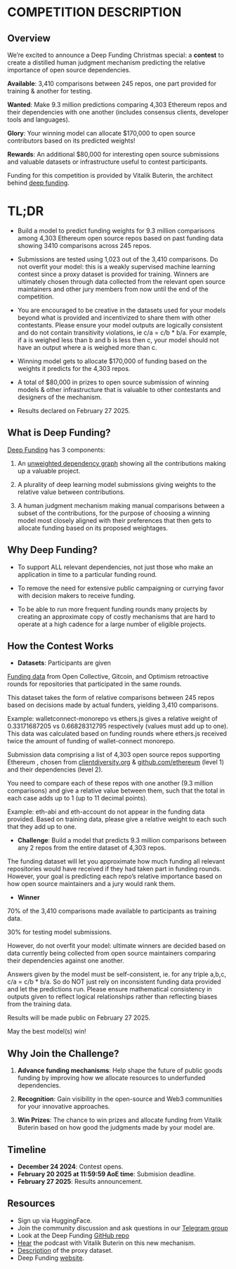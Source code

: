 # COMPETITION DESCRIPTION

## Overview

We’re excited to announce a Deep Funding Christmas special: a **contest** to create a distilled human judgment mechanism predicting the relative importance of open source dependencies.

**Available**: 3,410 comparisons between 245 repos, one part provided for training & another for testing.

**Wanted**: Make 9.3 million predictions comparing 4,303 Ethereum repos and their dependencies with one another (includes consensus clients, developer tools and languages).

**Glory**: Your winning model can allocate $170,000 to open source contributors based on its predicted weights!

**Rewards**: An additional $80,000 for interesting open source submissions and valuable datasets or infrastructure useful to contest participants.

Funding for this competition is provided by Vitalik Buterin, the architect behind [deep funding](https://www.youtube.com/watch?v=ygaEBHYllPU).

# TL;DR

- Build a model to predict funding weights for 9.3 million comparisons among 4,303 Ethereum open source repos based on past funding data showing 3410 comparisons across 245 repos.

- Submissions are tested using 1,023 out of the 3,410 comparisons. Do not overfit your model: this is a weakly supervised machine learning contest since a proxy dataset is provided for training. Winners are ultimately chosen through data collected from the relevant open source maintainers and other jury members from now until the end of the competition.

- You are encouraged to be creative in the datasets used for your models beyond what is provided and incentivized to share them with other contestants. Please ensure your model outputs are logically consistent and do not contain transitivity violations, ie c/a = c/b \* b/a. For example, if a is weighed less than b and b is less then c, your model should not have an output where a is weighed more than c.

- Winning model gets to allocate $170,000 of funding based on the weights it predicts for the 4,303 repos.

- A total of $80,000 in prizes to open source submission of winning models & other infrastructure that is valuable to other contestants and designers of the mechanism.

- Results declared on February 27 2025.

## What is Deep Funding?

[Deep Funding](https://deepfunding.org) has 3 components:

1. An [unweighted dependency graph](https://cosmograph.app/run/?data=https://raw.githubusercontent.com/opensource-observer/insights/refs/heads/main/community/deep_funder/data/unweighted_graph.csv&source=seed_repo_name&target=package_repo_name&gravity=0.25&repulsion=1&repulsionTheta=1&linkSpring=1&linkDistance=10&friction=0.1&renderLabels=true&renderHoveredLabel=true&renderLinks=true&linkArrows=true&curvedLinks=true&nodeSizeScale=0.5&linkWidthScale=1&linkArrowsSizeScale=1&nodeSize=size-default&nodeColor=color-outgoing%20links&linkWidth=width-number%20of%20data%20records&linkColor=color-number%20of%20data%20records&) showing all the contributions making up a valuable project.

2. A plurality of deep learning model submissions giving weights to the relative value between contributions.

3. A human judgment mechanism making manual comparisons between a subset of the contributions, for the purpose of choosing a winning model most closely aligned with their preferences that then gets to allocate funding based on its proposed weightages.

## Why Deep Funding?

- To support ALL relevant dependencies, not just those who make an application in time to a particular funding round.

- To remove the need for extensive public campaigning or currying favor with decision makers to receive funding.

- To be able to run more frequent funding rounds many projects by creating an approximate copy of costly mechanisms that are hard to operate at a high cadence for a large number of eligible projects.

## How the Contest Works

- **Datasets**: Participants are given

[Funding data](https://github.com/deepfunding/dependency-graph/issues/13) from Open Collective, Gitcoin, and Optimism retroactive rounds for repositories that participated in the same rounds.

This dataset takes the form of relative comparisons between 245 repos based on decisions made by actual funders, yielding 3,410 comparisons.

Example: walletconnect-monorepo vs ethers.js gives a relative weight of 0.33171687205 vs 0.66828312795 respectively (values must add up to one). This data was calculated based on funding rounds where ethers.js received twice the amount of funding of wallet-connect monorepo.

Submission data comprising a list of 4,303 open source repos supporting Ethereum , chosen from [clientdiversity.org](https://clientdiversity.org) & [github.com/ethereum](https://github.com/ethereum) (level 1) and their dependencies (level 2).

You need to compare each of these repos with one another (9.3 million comparisons) and give a relative value between them, such that the total in each case adds up to 1 (up to 11 decimal points).

Example: eth-abi and eth-account do not appear in the funding data provided. Based on training data, please give a relative weight to each such that they add up to one.

- **Challenge**: Build a model that predicts 9.3 million comparisons between any 2 repos from the entire dataset of 4,303 repos.

The funding dataset will let you approximate how much funding all relevant repositories would have received if they had taken part in funding rounds. However, your goal is predicting each repo’s relative importance based on how open source maintainers and a jury would rank them.

- **Winner**

70% of the 3,410 comparisons made available to participants as training data.

30% for testing model submissions.

However, do not overfit your model: ultimate winners are decided based on data currently being collected from open source maintainers comparing their dependencies against one another.

Answers given by the model must be self-consistent, ie. for any triple a,b,c, c/a = c/b \* b/a. So do NOT just rely on inconsistent funding data provided and let the predictions run. Please ensure mathematical consistency in outputs given to reflect logical relationships rather than reflecting biases from the training data.

Results will be made public on February 27 2025.

May the best model(s) win!

## Why Join the Challenge?

1. **Advance funding mechanisms**: Help shape the future of public goods funding by improving how we allocate resources to underfunded dependencies.

2. **Recognition**: Gain visibility in the open-source and Web3 communities for your innovative approaches.

3. **Win Prizes**: The chance to win prizes and allocate funding from Vitalik Buterin based on how good the judgments made by your model are.

## Timeline

- **December 24 2024**: Contest opens.
- **February 20 2025 at 11:59:59 AoE time**: Submision deadline.
- **February 27 2025**: Results announcement.

## Resources

- Sign up via HuggingFace.
- Join the community discussion and ask questions in our [Telegram group](https://t.me/AgentAllocators)
- Look at the Deep Funding [GitHub repo](https://github.com/deepfunding)
- [Hear](https://www.youtube.com/watch?v=ygaEBHYllPU) the podcast with Vitalik Buterin on this new mechanism.
- [Description](https://github.com/deepfunding/dependency-graph/issues/13) of the proxy dataset.
- Deep Funding [website](https://deepfunding.org).
